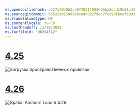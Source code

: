 ```yaml
---
ms.openlocfilehash: c627a20d0b3ca973821f992e0bba2ccdc9b61c41
ms.sourcegitcommit: 09522ab15a9008ca4d022f9e37fcc98f6eaf6093
ms.translationtype: HT
ms.contentlocale: ru-RU
ms.lasthandoff: 11/30/2020
ms.locfileid: "96354512"
---
```

# <a name="425"></a>[4.25](#tab/425)

![Загрузка пространственных привязок](../images/unreal-spatialanchors-load.PNG)

# <a name="426"></a>[4.26](#tab/426)

![Spatial Anchors Load в 4.26](../images/local-spatial-anchors-img-03.png)